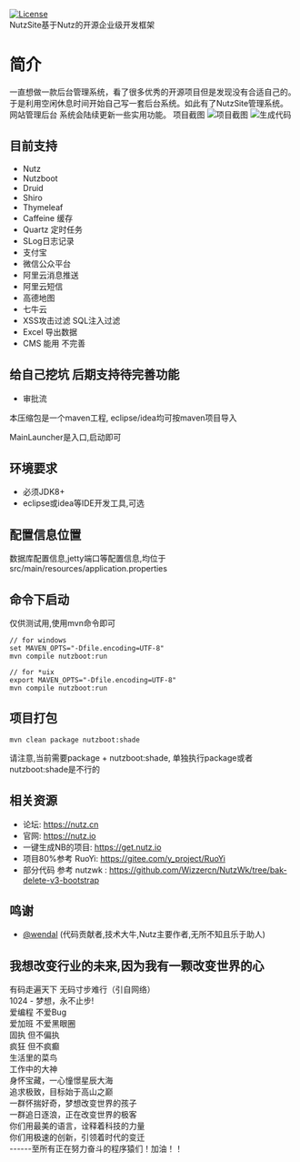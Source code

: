 [![License](https://img.shields.io/badge/license-Apache%202-4EB1BA.svg)](https://www.apache.org/licenses/LICENSE-2.0.html)  
NutzSite基于Nutz的开源企业级开发框架  

# 简介
一直想做一款后台管理系统，看了很多优秀的开源项目但是发现没有合适自己的。于是利用空闲休息时间开始自己写一套后台系统。如此有了NutzSite管理系统。 网站管理后台 系统会陆续更新一些实用功能。
项目截图
![项目截图](1556263635342.jpg)
![生成代码](1556263681393.jpg)
## 目前支持
* Nutz
* Nutzboot
* Druid
* Shiro
* Thymeleaf
* Caffeine 缓存
* Quartz 定时任务
* SLog日志记录
* 支付宝
* 微信公众平台
* 阿里云消息推送
* 阿里云短信
* 高德地图
* 七牛云
* XSS攻击过滤 SQL注入过滤
* Excel 导出数据
* CMS 能用 不完善
## 给自己挖坑 后期支持待完善功能
* 审批流

本压缩包是一个maven工程, eclipse/idea均可按maven项目导入

MainLauncher是入口,启动即可

## 环境要求

* 必须JDK8+
* eclipse或idea等IDE开发工具,可选

## 配置信息位置

数据库配置信息,jetty端口等配置信息,均位于src/main/resources/application.properties

## 命令下启动

仅供测试用,使用mvn命令即可

```
// for windows
set MAVEN_OPTS="-Dfile.encoding=UTF-8"
mvn compile nutzboot:run

// for *uix
export MAVEN_OPTS="-Dfile.encoding=UTF-8"
mvn compile nutzboot:run
```

## 项目打包

```
mvn clean package nutzboot:shade
```

请注意,当前需要package + nutzboot:shade, 单独执行package或者nutzboot:shade是不行的

## 相关资源

* 论坛: https://nutz.cn
* 官网: https://nutz.io
* 一键生成NB的项目: https://get.nutz.io
* 项目80%参考 RuoYi: https://gitee.com/y_project/RuoYi
* 部分代码 参考 nutzwk : https://github.com/Wizzercn/NutzWk/tree/bak-delete-v3-bootstrap

## 鸣谢
*   [@wendal](https://github.com/wendal) (代码贡献者,技术大牛,Nutz主要作者,无所不知且乐于助人)

## 我想改变行业的未来,因为我有一颗改变世界的心
有码走遍天下 无码寸步难行（引自网络）  
1024 - 梦想，永不止步!  
爱编程 不爱Bug  
爱加班 不爱黑眼圈  
固执 但不偏执  
疯狂 但不疯癫  
生活里的菜鸟  
工作中的大神  
身怀宝藏，一心憧憬星辰大海  
追求极致，目标始于高山之巅  
一群怀揣好奇，梦想改变世界的孩子  
一群追日逐浪，正在改变世界的极客  
你们用最美的语言，诠释着科技的力量  
你们用极速的创新，引领着时代的变迁  
------至所有正在努力奋斗的程序猿们！加油！！  